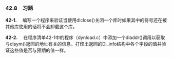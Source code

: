 ### 42.8　习题

**42-1.** 　编写一个程序来验证当使用dlclose()关闭一个库时如果其中的符号还在被其他库使用的话将不会卸载这个库。

**42-2.** 　在程序清单42-1中的程序（dynload.c）中添加一个dladdr()调用以获取与dlsym()返回的地址有关的信息。打印出返回的Dl_info结构中各个字段的值并验证这些值是否与预期的值一样。



